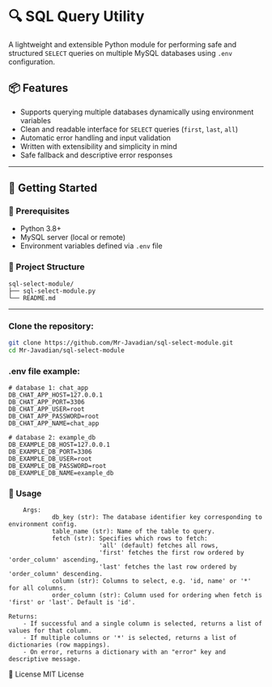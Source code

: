 # 🔍 SQL Query Utility 

A lightweight and extensible Python module for performing safe and structured `SELECT` queries on multiple MySQL databases using `.env` configuration.

## 📦 Features

- Supports querying multiple databases dynamically using environment variables
- Clean and readable interface for `SELECT` queries (`first`, `last`, `all`)
- Automatic error handling and input validation
- Written with extensibility and simplicity in mind
- Safe fallback and descriptive error responses

---

## 🚀 Getting Started

### 📌 Prerequisites

- Python 3.8+
- MySQL server (local or remote)
- Environment variables defined via `.env` file

### 📁 Project Structure
```
sql-select-module/
├── sql-select-module.py
└── README.md
```

---

### Clone the repository:

```bash
git clone https://github.com/Mr-Javadian/sql-select-module.git
cd Mr-Javadian/sql-select-module
```

### .env file example:
```
# database 1: chat_app
DB_CHAT_APP_HOST=127.0.0.1
DB_CHAT_APP_PORT=3306
DB_CHAT_APP_USER=root
DB_CHAT_APP_PASSWORD=root
DB_CHAT_APP_NAME=chat_app

# database 2: example_db
DB_EXAMPLE_DB_HOST=127.0.0.1
DB_EXAMPLE_DB_PORT=3306
DB_EXAMPLE_DB_USER=root
DB_EXAMPLE_DB_PASSWORD=root
DB_EXAMPLE_DB_NAME=example_db
```

### 🧠 Usage
        Args:
                db_key (str): The database identifier key corresponding to environment config.
                table_name (str): Name of the table to query.
                fetch (str): Specifies which rows to fetch:  
                             'all' (default) fetches all rows,  
                             'first' fetches the first row ordered by 'order_column' ascending,  
                             'last' fetches the last row ordered by 'order_column' descending.
                column (str): Columns to select, e.g. 'id, name' or '*' for all columns.
                order_column (str): Column used for ordering when fetch is 'first' or 'last'. Default is 'id'.

    Returns:
        - If successful and a single column is selected, returns a list of values for that column.
        - If multiple columns or '*' is selected, returns a list of dictionaries (row mappings).
        - On error, returns a dictionary with an "error" key and descriptive message.


📄 License
MIT License
